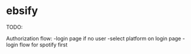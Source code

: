 # ebsify

TODO:

Authorization flow:
-login page if no user
-select platform on login page
-login flow for spotify first
